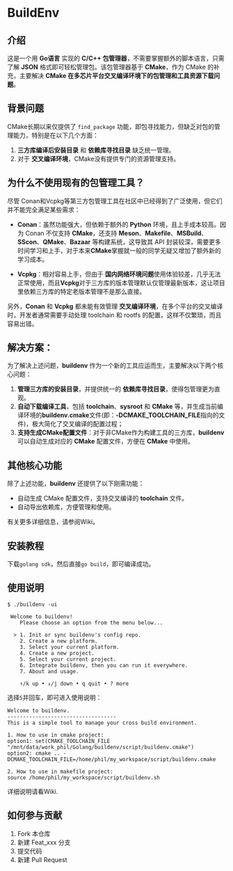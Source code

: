 # BuildEnv

## 介绍

这是一个用 **Go语言** 实现的 **C/C++ 包管理器**，不需要掌握额外的脚本语言，只需了解 **JSON** 格式即可轻松管理包。该包管理器基于 **CMake**，作为 CMake 的补充，主要解决 **CMake 在多芯片平台交叉编译环境下的包管理和工具资源下载问题**。

## 背景问题

CMake长期以来仅提供了 `find_package` 功能，即包寻找能力，但缺乏对包的管理能力，特别是在以下几个方面：

1. **三方库编译后安装目录** 和 **依赖库寻找目录** 缺乏统一管理。
2. 对于 **交叉编译环境**，CMake没有提供专门的资源管理支持。

## 为什么不使用现有的包管理工具？

尽管 Conan和Vcpkg等第三方包管理工具在社区中已经得到了广泛使用，但它们并不能完全满足某些需求：

- **Conan**：虽然功能强大，但依赖于额外的 **Python** 环境，且上手成本较高。因为 Conan 不仅支持 **CMake**，还支持 **Meson**、**Makefile**、**MSBuild**、**SScon**、**QMake**、**Bazaar** 等构建系统，这导致其 API 封装较深，需要更多时间学习和上手，对于本来**CMake**掌握就一般的同学无疑又增加了额外新的学习成本。
  
- **Vcpkg**：相对容易上手，但由于 **国内网络环境问题**使用体验较差，几乎无法正常使用，而且**Vcpkg**对于三方库的版本管理默认仅管理最新版本，这让项目里依赖三方库的特定老版本管理不是那么直接。

另外，**Conan** 和 **Vcpkg** 都未能有效管理 **交叉编译环境**，在多个平台的交叉编译时，开发者通常需要手动处理 toolchain 和 rootfs 的配置，这样不仅繁琐，而且容易出错。

## 解决方案：

为了解决上述问题，**buildenv** 作为一个新的工具应运而生，主要解决以下两个核心问题：

1. **管理三方库的安装目录**，并提供统一的 **依赖库寻找目录**，使得包管理更为直观。
2. **自动下载编译工具**，包括 **toolchain**、**sysroot** 和 **CMake** 等，并生成当前编译环境的**buildenv.cmake**文件(即：**-DCMAKE_TOOLCHAIN_FILE**指向的文件)，极大简化了交叉编译的配置过程；
3. **支持生成CMake配置文件**：对于非CMake作为构建工具的三方库，**buildenv** 可以自动生成对应的 **CMake** 配置文件，方便在 **CMake** 中使用。

## 其他核心功能

除了上述功能，**buildenv** 还提供了以下刚需功能：

- 自动生成 CMake 配置文件，支持交叉编译的 **toolchain** 文件。
- 自动导出依赖库，方便管理和使用。

有关更多详细信息，请参阅Wiki。

## 安装教程

下载`golang sdk`，然后直接`go build`，即可编译成功。

## 使用说明

```
$ ./buildenv -ui

 Welcome to buildenv!                                        
    Please choose an option from the menu below...              
                                                                
  > 1. Init or sync buildenv's config repo.                     
    2. Create a new platform.                                   
    3. Select your current platform.                            
    4. Create a new project.                                    
    5. Select your current project.                             
    6. Integrate buildenv, then you can run it everywhere.
    7. About and usage.                                         
                                                                
    ↑/k up • ↓/j down • q quit • ? more 
```

选择`5`并回车，即可进入使用说明：

```
Welcome to buildenv.
-----------------------------------
This is a simple tool to manage your cross build environment.

1. How to use in cmake project: 
option1: set(CMAKE_TOOLCHAIN_FILE "/mnt/data/work_phil/Golang/buildenv/script/buildenv.cmake")
option2: cmake .. -DCMAKE_TOOLCHAIN_FILE=/home/phil/my_workspace/script/buildenv.cmake

2. How to use in makefile project: 
source /home/phil/my_workspace/script/buildenv.sh
```

详细说明请看Wiki.

## 如何参与贡献

1.  Fork 本仓库
2.  新建 Feat_xxx 分支
3.  提交代码
4.  新建 Pull Request